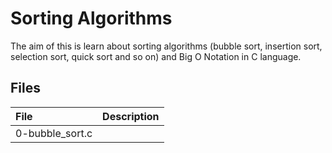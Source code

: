 # Sorting Algorithms
The aim of this is learn about sorting algorithms (bubble sort, insertion sort, selection sort, quick sort and so on) and Big O Notation in C language.
## Files

|File| Description|
|:------|:-----------:|
|0-bubble_sort.c|    |

